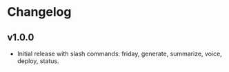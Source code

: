 # Changelog

## v1.0.0
- Initial release with slash commands: friday, generate, summarize, voice, deploy, status.
